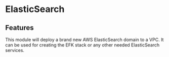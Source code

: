 # ElasticSearch

## Features

This module will deploy a brand new AWS ElasticSearch domain to a VPC. It can be used for creating the EFK stack or any other needed ElasticSearch services.

